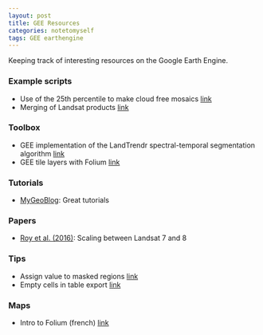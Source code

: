```yaml
---
layout: post
title: GEE Resources
categories: notetomyself
tags: GEE earthengine
---
```


Keeping track of interesting resources on the Google Earth Engine.

### Example scripts

- Use of the 25th percentile to make cloud free mosaics [link](https://code.earthengine.google.com/643c86f713c64dea1d921358b8da0530) 
- Merging of Landsat products [link](https://code.earthengine.google.com/62e1d22b56a11404dbfdbf49d6179f91)


### Toolbox
- GEE implementation of the LandTrendr spectral-temporal segmentation algorithm [link](https://github.com/eMapR/LT-GEE)
- GEE tile layers with Folium [link](https://github.com/mccarthyryanc/folium_gee)

### Tutorials
- [MyGeoBlog](https://mygeoblog.com): Great tutorials

### Papers
- [Roy et al. (2016)](https://www-sciencedirect-com.ezlibproxy1.ntu.edu.sg/science/article/pii/S0034425715302455): Scaling between Landsat 7 and 8

### Tips
- Assign value to masked regions [link](https://gis.stackexchange.com/questions/279907/gee-how-to-transform-masked-values-nodata-to-9999)
- Empty cells in table export [link](https://groups.google.com/forum/#!searchin/google-earth-engine-developers/reduce$20collection$20empty|sort:date/google-earth-engine-developers/qsoHZ9Dhqlw/**kJncwcXUEAAJ**)

### Maps
- Intro to Folium (french) [link](http://www.portailsig.org/content/python-leaflet-folium-ou-comment-creer-des-cartes-interactives-simplement)